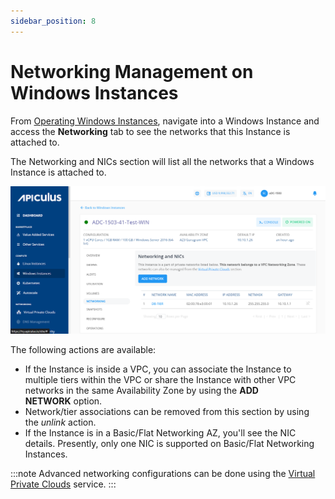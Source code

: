 ```yaml
---
sidebar_position: 8
---
```

# Networking Management on Windows Instances

From [Operating Windows Instances](AboutWindowsInstances), navigate into a Windows Instance and access the **Networking** tab to see the networks that this Instance is attached to.

The Networking and NICs section will list all the networks that a Windows Instance is attached to.

![Networking Management](img/NetworkingManagement.png)

The following actions are available:

- If the Instance is inside a VPC, you can associate the Instance to multiple tiers within the VPC or share the Instance with other VPC networks in the same Availability Zone by using the **ADD NETWORK** option.
- Network/tier associations can be removed from this section by using the _unlink_ action.
- If the Instance is in a Basic/Flat Networking AZ, you'll see the NIC details. Presently, only one NIC is supported on Basic/Flat Networking Instances.

:::note
Advanced networking configurations can be done using the [Virtual Private Clouds](/docs/Networking/VirtualPrivateClouds/AboutVirtualPrivateClouds) service.
:::

